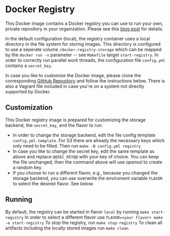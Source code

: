 # Docker Registry

This Docker image contains a Docker registry you can use to run your own, private repository in your organization. Please see this [blog post][blog-post] for details.

In the default configuration (local), the registry container uses a local directory in the file system for storing images. This directory is configured to use a seperate volume `/docker-registry-storage` which can be mapped by the `docker run -v` parameter -- see `Makefile` target `start-registry`. In order to correctly run parallel work threads, the configuration file `config.yml` contains a `secret_key`. 

In case you like to customize the Docker image, please clone the corresponding [GitHub Repository][github-repo] and follow the instructions below. There is also a Vagrant file included in case you're on a system not directly supported by Docker.


## Customization

This Docker registry image is prepared for customizing the storage backend, the `secret_key`, and the flavor to run:

* In order to change the storage backend, edit the file config template `config.yml.template`. For S3 there are already the necessary keys which only need to be filled. Then run 
  `make -B config.yml registry`
* In case you like to change the secret key, edit the same template as above and replace `@@SEC_KEY@@` with your key of choice. You can keep the file unchanged, then the command above will use *openssl* to create a random key.
* If you choose to run a different flavor, e.g., because you changed the storage backend, you can use overwrite the enviroment variable `FLAVOR` to select the desired flavor. See below.

## Running

By default, the registry can be started in flavor `local` by running
  `make start-registry`
In order to select a different flavor use
  `FLAVOR=<your flavor> make -e start-registry`
To stop the registry, run
  `make stop-registry`
To clean all artifacts including the locally stored images run
  `make clean`

[blog-post]: blog
[github-repo]: https://github.com/lukaspustina/docker-repository

